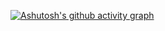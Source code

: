[![Ashutosh's github activity graph](https://activity-graph.herokuapp.com/graph?username=oiosu&theme=merko)](https://github.com/ashutosh00710/github-readme-activity-graph)





